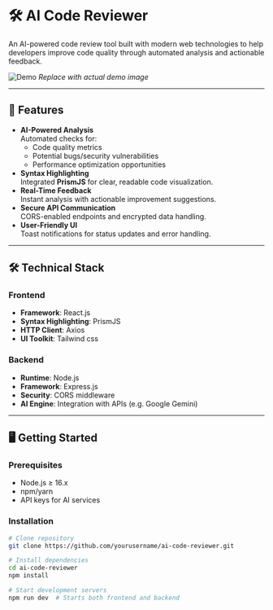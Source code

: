 # 🛠️ AI Code Reviewer

An AI-powered code review tool built with modern web technologies to help developers improve code quality through automated analysis and actionable feedback.

![Demo](https://via.placeholder.com/800x400?text=AI+Code+Reviewer+Demo) *Replace with actual demo image*

---

## 🚀 Features
- **AI-Powered Analysis**  
  Automated checks for:
  - Code quality metrics
  - Potential bugs/security vulnerabilities
  - Performance optimization opportunities
- **Syntax Highlighting**  
  Integrated **PrismJS** for clear, readable code visualization.
- **Real-Time Feedback**  
  Instant analysis with actionable improvement suggestions.
- **Secure API Communication**  
  CORS-enabled endpoints and encrypted data handling.
- **User-Friendly UI**  
  Toast notifications for status updates and error handling.

---

## 🛠️ Technical Stack

### **Frontend**
- **Framework**: React.js
- **Syntax Highlighting**: PrismJS
- **HTTP Client**: Axios
- **UI Toolkit**: Tailwind css 


### **Backend**
- **Runtime**: Node.js
- **Framework**: Express.js
- **Security**: CORS middleware
- **AI Engine**: Integration with APIs (e.g. Google Gemini)

---

## 🖥️ Getting Started

### Prerequisites
- Node.js ≥ 16.x
- npm/yarn
- API keys for AI services

### Installation
```bash
# Clone repository
git clone https://github.com/yourusername/ai-code-reviewer.git

# Install dependencies
cd ai-code-reviewer
npm install

# Start development servers
npm run dev  # Starts both frontend and backend
